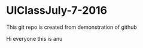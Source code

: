 # UIClassJuly-7-2016
This git repo is created from demonstration of github


Hi everyone this is anu